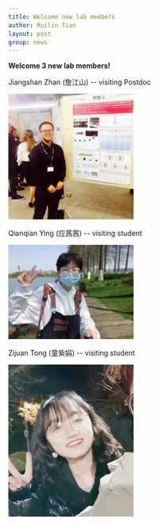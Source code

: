 ```yaml
---
title: Welcome new lab members
author: Ruilin Tian
layout: post
group: news
---
```


 **Welcome 3 new lab members!**

 Jiangshan Zhan (詹江山) -- visiting Postdoc

 <img src="/static/img/people/Jiangshan.jpeg" width="50%" alt="jiangshan" class="img-fluid">


 Qianqian Ying (应茜茜) -- visiting student

 <img src="/static/img/people/Qianqian.jpg" width="50%" alt="qianqian" class="img-fluid">
 

 Zijuan Tong (童紫娟) -- visiting student

 <img src="/static/img/people/Zijuan.jpeg" width="50%" alt="zijuan" class="img-fluid">




  




